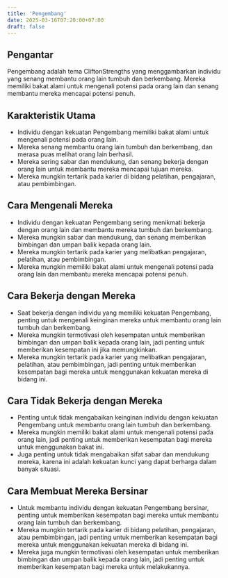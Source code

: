 ```yaml
---
title: 'Pengembang'
date: 2025-03-16T07:20:00+07:00
draft: false
---
```


## Pengantar

Pengembang adalah tema CliftonStrengths yang menggambarkan individu yang senang membantu orang lain tumbuh dan berkembang. Mereka memiliki bakat alami untuk mengenali potensi pada orang lain dan senang membantu mereka mencapai potensi penuh.

## Karakteristik Utama

- Individu dengan kekuatan Pengembang memiliki bakat alami untuk mengenali potensi pada orang lain.
- Mereka senang membantu orang lain tumbuh dan berkembang, dan merasa puas melihat orang lain berhasil.
- Mereka sering sabar dan mendukung, dan senang bekerja dengan orang lain untuk membantu mereka mencapai tujuan mereka.
- Mereka mungkin tertarik pada karier di bidang pelatihan, pengajaran, atau pembimbingan.

## Cara Mengenali Mereka

- Individu dengan kekuatan Pengembang sering menikmati bekerja dengan orang lain dan membantu mereka tumbuh dan berkembang.
- Mereka mungkin sabar dan mendukung, dan senang memberikan bimbingan dan umpan balik kepada orang lain.
- Mereka mungkin tertarik pada karier yang melibatkan pengajaran, pelatihan, atau pembimbingan.
- Mereka mungkin memiliki bakat alami untuk mengenali potensi pada orang lain dan membantu mereka mencapai potensi penuh.

## Cara Bekerja dengan Mereka

- Saat bekerja dengan individu yang memiliki kekuatan Pengembang, penting untuk mengenali keinginan mereka untuk membantu orang lain tumbuh dan berkembang.
- Mereka mungkin termotivasi oleh kesempatan untuk memberikan bimbingan dan umpan balik kepada orang lain, jadi penting untuk memberikan kesempatan ini jika memungkinkan.
- Mereka mungkin tertarik pada karier yang melibatkan pengajaran, pelatihan, atau pembimbingan, jadi penting untuk memberikan kesempatan bagi mereka untuk menggunakan kekuatan mereka di bidang ini.

## Cara Tidak Bekerja dengan Mereka

- Penting untuk tidak mengabaikan keinginan individu dengan kekuatan Pengembang untuk membantu orang lain tumbuh dan berkembang.
- Mereka mungkin memiliki bakat alami untuk mengenali potensi pada orang lain, jadi penting untuk memberikan kesempatan bagi mereka untuk menggunakan bakat ini.
- Juga penting untuk tidak mengabaikan sifat sabar dan mendukung mereka, karena ini adalah kekuatan kunci yang dapat berharga dalam banyak situasi.

## Cara Membuat Mereka Bersinar

- Untuk membantu individu dengan kekuatan Pengembang bersinar, penting untuk memberikan kesempatan bagi mereka untuk membantu orang lain tumbuh dan berkembang.
- Mereka mungkin tertarik pada karier di bidang pelatihan, pengajaran, atau pembimbingan, jadi penting untuk memberikan kesempatan bagi mereka untuk menggunakan kekuatan mereka di bidang ini.
- Mereka juga mungkin termotivasi oleh kesempatan untuk memberikan bimbingan dan umpan balik kepada orang lain, jadi penting untuk memberikan kesempatan bagi mereka untuk melakukannya.
